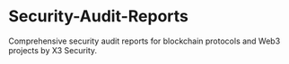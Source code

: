# Security-Audit-Reports
Comprehensive security audit reports for blockchain protocols and Web3 projects by X3 Security.
